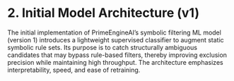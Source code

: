 # 2. Initial Model Architecture (v1)

The initial implementation of PrimeEngineAI’s symbolic filtering ML model (version 1) introduces a lightweight supervised classifier to augment static symbolic rule sets. Its purpose is to catch structurally ambiguous candidates that may bypass rule-based filters, thereby improving exclusion precision while maintaining high throughput. The architecture emphasizes interpretability, speed, and ease of retraining.

